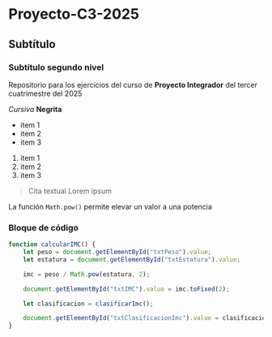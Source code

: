 # Proyecto-C3-2025
## Subtítulo
### Subtítulo segundo nivel
Repositorio para los ejercicios del curso de **Proyecto Integrador** del tercer cuatrimestre del 2025

*Cursiva*
**Negrita**

- item 1
- item 2
- item 3

1. item 1
2. item 2
3. item 3

> Cita textual
> Lorem ipsum 

La función `Math.pow()` permite elevar un valor a una potencia

### Bloque de código

```javascript
function calcularIMC() {
    let peso = document.getElementById("txtPeso").value;
    let estatura = document.getElementById("txtEstatura").value;

    imc = peso / Math.pow(estatura, 2);

    document.getElementById("txtIMC").value = imc.toFixed(2);

    let clasificacion = clasificarImc();

    document.getElementById("txtClasificacionImc").value = clasificacion;
}
``` 
